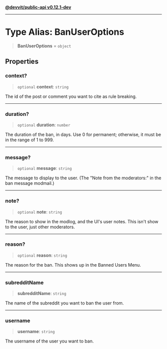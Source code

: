 [**@devvit/public-api v0.12.1-dev**](../../README.md)

---

# Type Alias: BanUserOptions

> **BanUserOptions** = `object`

## Properties

<a id="context"></a>

### context?

> `optional` **context**: `string`

The id of the post or comment you want to cite as rule breaking.

---

<a id="duration"></a>

### duration?

> `optional` **duration**: `number`

The duration of the ban, in days. Use 0 for permanent; otherwise, it must be in the range of 1 to 999.

---

<a id="message"></a>

### message?

> `optional` **message**: `string`

The message to display to the user. (The "Note from the moderators:" in the ban message modmail.)

---

<a id="note"></a>

### note?

> `optional` **note**: `string`

The reason to show in the modlog, and the UI's user notes. This isn't show to the user, just other moderators.

---

<a id="reason"></a>

### reason?

> `optional` **reason**: `string`

The reason for the ban. This shows up in the Banned Users Menu.

---

<a id="subredditname"></a>

### subredditName

> **subredditName**: `string`

The name of the subreddit you want to ban the user from.

---

<a id="username"></a>

### username

> **username**: `string`

The username of the user you want to ban.

